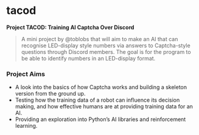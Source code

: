 # tacod
__Project TACOD: Training AI Captcha Over Discord__
> A mini project by @toblobs that will aim to make an AI that can recognise LED-display style numbers via answers to Captcha-style questions through Discord members. The goal is for the program to be able to identify numbers in an LED-display format.

### Project Aims
- A look into the basics of how Captcha works and building a skeleton version from the ground up.
- Testing how the training data of a robot can influence its decision making, and how effective humans are at providing training data for an AI.
- Providing an exploration into Python’s AI libraries and reinforcement learning.
